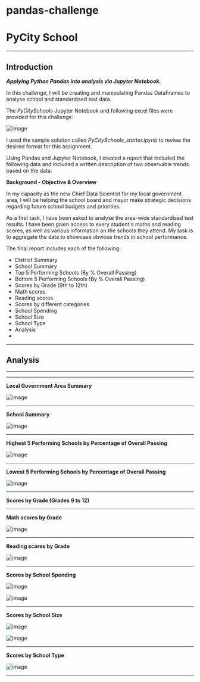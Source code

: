 # pandas-challenge

# PyCity School
----------------------

## Introduction

***Applying Python Pandas into analysis via Jupyter Notebook.***

In this challenge, I will be creating and manipulating Pandas DataFrames to analyse school and standardised test data.

The *PyCitySchools* Jupyter Notebook and following excel files were provided for this challenge:

   ![image](https://github.com/Mago281/pandas-challenge/assets/131424690/f77ded6d-6ba1-4b43-b84b-b7df026e0d71)


I used the sample solution called *PyCitySchools_starter.ipynb*  to review the desired format for this assignment.

Using Pandas and Jupyter Notebook, I created a report that included the following data and included a written description of two observable trends based on the data.




**Background - Objective & Overview**

In my capacity as the new Chief Data Scientist for my local government area, I will be helping the school board and mayor make strategic decisions regarding future school budgets and priorities.

As a first task, I have been asked to analyse the area-wide standardised test results.  I have been given access to every student's maths and reading scores, as well as various information on the schools they attend.  My task is to aggregate the data to showcase obvious trends in school performance.

The final report includes each of the following:

   - District Summary
   - School Summary
   - Top 5 Performing Schools (By % Overall Passing)
   - Bottom 5 Performing Schools (By % Overall Passing)
   - Scores by Grade (9th to 12th)
   - Math scores
   - Reading scores
   - Scores by different categories
   - School Spending
   - School Size
   - School Type
   - Analysis
   - 
________________________________________

## Analysis
________________________________________
________________________________________

**Local Government Area Summary**




 

![image](https://github.com/Mago281/pandas-challenge/assets/131424690/13bf2d4e-35a2-4693-9f38-a671dd283a6b)

________________________________________
 
**School Summary**




 

![image](https://github.com/Mago281/pandas-challenge/assets/131424690/b946ab5b-939b-4683-a811-db31e8747a4b)

________________________________________

**Highest 5 Performing Schools by Percentage of Overall Passing**


 

![image](https://github.com/Mago281/pandas-challenge/assets/131424690/45653e1c-7282-49d8-9415-2e6cc4ec7c2d)

________________________________________

**Lowest 5 Performing Schools by Percentage of Overall Passing**


 

![image](https://github.com/Mago281/pandas-challenge/assets/131424690/a3aaebf7-421c-4445-84cf-b26ab215cbcf)

________________________________________

**Scores by Grade (Grades 9 to 12)**
________________________________________

**Math scores by Grade**





![image](https://github.com/Mago281/pandas-challenge/assets/131424690/973cb0f5-a537-4032-bda8-4b62caedb9bd)

________________________________________ 

**Reading scores by Grade**


 

![image](https://github.com/Mago281/pandas-challenge/assets/131424690/868e97d3-a39c-4376-8588-27de7648bf5e)

________________________________________

**Scores by School Spending**


![image](https://github.com/Mago281/pandas-challenge/assets/131424690/ff203710-c690-4377-9af5-42647fded64c)
 

![image](https://github.com/Mago281/pandas-challenge/assets/131424690/7e213fd4-f47c-4a72-92ed-b2bf8b5b32fa)

________________________________________

**Scores by School Size**

 
![image](https://github.com/Mago281/pandas-challenge/assets/131424690/4013aec4-4f87-4005-8723-36f7e819e62c)


![image](https://github.com/Mago281/pandas-challenge/assets/131424690/23d70d85-eddc-4b40-ad15-3a8a1618554a)

________________________________________

**Scores by School Type**



![image](https://github.com/Mago281/pandas-challenge/assets/131424690/e632d31b-7c31-4864-b80e-d0ff89fc639e)

________________________________________


